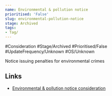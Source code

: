```yaml
---
name: Environmental & pollution notice
prioritised: 'False'
slug: environmental-pollution-notice
stage: Archived
tags:
- Tag/
---
```


#Consideration #Stage/Archived #Prioritised/False #UpdateFrequency/Unknown #OS/Unknown

Notice issuing penalties for environmental crimes

## Links

* [Environmental & pollution notice consideration](https://design.planning.data.gov.uk/planning-consideration/environmental-pollution-notice)